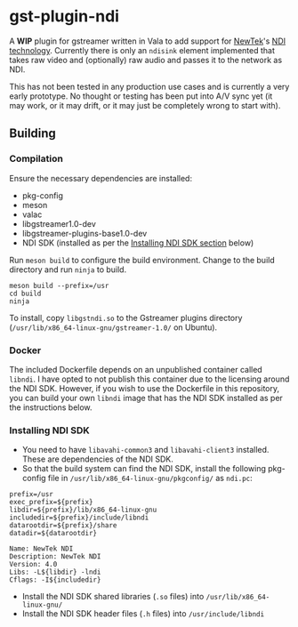 # gst-plugin-ndi

A **WIP** plugin for gstreamer written in Vala to add support for [NewTek](https://www.newtek.com/)'s [NDI technology](https://ndi.tv/). Currently there is only an `ndisink` element implemented that takes raw video and (optionally) raw audio and passes it to the network as NDI.

This has not been tested in any production use cases and is currently a very early prototype. No thought or testing has been put into A/V sync yet (it may work, or it may drift, or it may just be completely wrong to start with).

## Building
### Compilation
Ensure the necessary dependencies are installed:
* pkg-config 
* meson 
* valac 
* libgstreamer1.0-dev 
* libgstreamer-plugins-base1.0-dev
* NDI SDK (installed as per the [Installing NDI SDK section](#installing-ndi-sdk) below)

Run `meson build` to configure the build environment. Change to the build directory and run `ninja` to build.
```
meson build --prefix=/usr
cd build
ninja
```

To install, copy `libgstndi.so` to the Gstreamer plugins directory (`/usr/lib/x86_64-linux-gnu/gstreamer-1.0/` on Ubuntu).

### Docker
The included Dockerfile depends on an unpublished container called `libndi`. I have opted to not publish this container due to the licensing around the NDI SDK. However, if you wish to use the Dockerfile in this repository, you can build your own `libndi` image that has the NDI SDK installed  as per the instructions below.

### Installing NDI SDK
* You need to have `libavahi-common3` and `libavahi-client3` installed. These are dependencies of the NDI SDK.
* So that the build system can find the NDI SDK, install the following pkg-config file in `/usr/lib/x86_64-linux-gnu/pkgconfig/` as `ndi.pc`:
```
prefix=/usr
exec_prefix=${prefix}
libdir=${prefix}/lib/x86_64-linux-gnu
includedir=${prefix}/include/libndi
datarootdir=${prefix}/share
datadir=${datarootdir}

Name: NewTek NDI
Description: NewTek NDI
Version: 4.0
Libs: -L${libdir} -lndi
Cflags: -I${includedir}
```
* Install the NDI SDK shared libraries (`.so` files) into `/usr/lib/x86_64-linux-gnu/`
* Install the NDI SDK header files (`.h` files) into `/usr/include/libndi`
